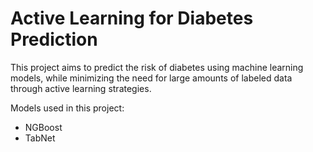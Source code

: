 # Active Learning for Diabetes Prediction

This project aims to predict the risk of diabetes using machine learning models, while minimizing the need for large amounts of labeled data through active learning strategies.

Models used in this project:
- NGBoost
- TabNet
